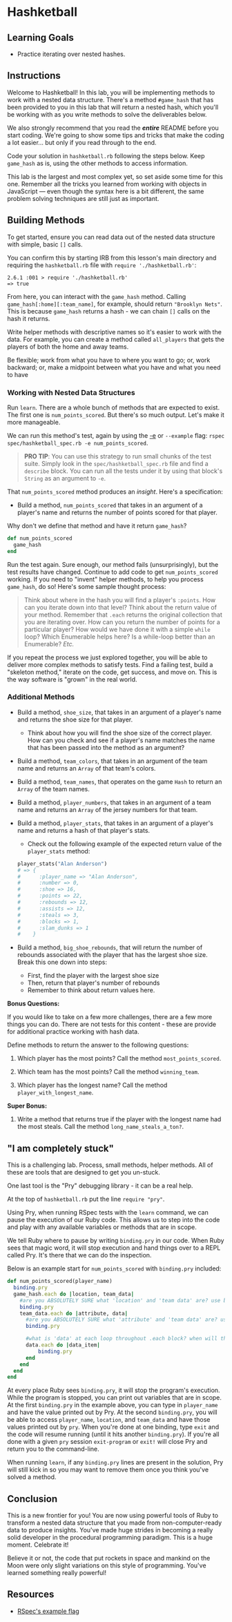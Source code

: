# Hashketball

## Learning Goals

- Practice iterating over nested hashes.

## Instructions

Welcome to Hashketball! In this lab, you will be implementing methods to work
with a nested data structure. There's a method `#game_hash` that has been
provided to you in this lab that will return a nested hash, which you'll be
working with as you write methods to solve the deliverables below.

We also strongly recommend that you read the **_entire_** README before you
start coding. We're going to show some tips and tricks that make the coding a
lot easier... but only if you read through to the end.

Code your solution in `hashketball.rb` following the steps below. Keep
`game_hash` as is, using the other methods to access information.

This lab is the largest and most complex yet, so set aside some time for this
one. Remember all the tricks you learned from working with objects in JavaScript
— even though the syntax here is a bit different, the same problem solving
techniques are still just as important.

## Building Methods

To get started, ensure you can read data out of the nested data structure with
simple, basic `[]` calls.

You can confirm this by starting IRB from this lesson's main directory and
requiring the `hashketball.rb` file with `require './hashketball.rb'`:

```console
2.6.1 :001 > require './hashketball.rb'
=> true
```

From here, you can interact with the `game_hash` method. Calling
`game_hash[:home][:team_name]`, for example, should return `"Brooklyn Nets"`.
This is because `game_hash` returns a hash - we can chain `[]` calls on the hash
it returns.

Write helper methods with descriptive names so it's easier to work with the data.
For example, you can create a method called `all_players` that gets the players
of both the home and away teams.

Be flexible; work from what you have to where you want to go; or, work backward;
or, make a midpoint between what you have and what you need to have

### Working with Nested Data Structures

Run `learn`. There are a whole bunch of methods that are expected to exist. The
first one is `num_points_scored`. But there's so much output. Let's make it more
manageable.

We can run this method's test, again by using the [-e][example] or `--example`
flag: `rspec spec/hashketball_spec.rb -e num_points_scored`.

> **PRO TIP**: You can use this strategy to run small chunks of the test suite.
> Simply look in the `spec/hashketball_spec.rb` file and find a `describe`
> block. You can run all the tests under it by using that block's `String` as
> an argument to `-e`.

That `num_points_scored` method produces an _insight_. Here's a specification:

- Build a method, `num_points_scored` that takes in an argument of a player's
  name and returns the number of points scored for that player.

Why don't we define that method and have it return `game_hash`?

```rb
def num_points_scored
  game_hash
end
```

Run the test again. Sure enough, our method fails (unsurprisingly), but the test
results have changed. Continue to add code to get `num_points_scored` working.
If you need to "invent" helper methods, to help you process `game_hash`, do so!
Here's some sample thought process:

> Think about where in the hash you will find a player's `:points`. How can you
> iterate down into that level? Think about the return value of your method.
> Remember that `.each` returns the original collection that you are iterating
> over. How can you return the number of points for a particular player? How
> would we have done it with a simple `while` loop? Which Enumerable helps
> here? Is a while-loop better than an Enumerable? _Etc._

If you repeat the process we just explored together, you will be able to
deliver more complex methods to satisfy tests. Find a failing test, build a
"skeleton method," iterate on the code, get success, and move on. This is the
way software is "grown" in the real world.

### Additional Methods

- Build a method, `shoe_size`, that takes in an argument of a player's name and
  returns the shoe size for that player.

  - Think about how you will find the shoe size of the correct player. How can
    you check and see if a player's name matches the name that has been passed
    into the method as an argument?

- Build a method, `team_colors`, that takes in an argument of the team name and
  returns an `Array` of that team's colors.

- Build a method, `team_names`, that operates on the game `Hash` to return an
  `Array` of the team names.

- Build a method, `player_numbers`, that takes in an argument of a team name and
  returns an `Array` of the jersey numbers for that team.

- Build a method, `player_stats`, that takes in an argument of a player's name
  and returns a hash of that player's stats.

  - Check out the following example of the expected return value of the
    `player_stats` method:

  ```rb
  player_stats("Alan Anderson")
  # => {
  #      :player_name => "Alan Anderson",
  #      :number => 0,
  #      :shoe => 16,
  #      :points => 22,
  #      :rebounds => 12,
  #      :assists => 12,
  #      :steals => 3,
  #      :blocks => 1,
  #      :slam_dunks => 1
  #    }
  ```

- Build a method, `big_shoe_rebounds`, that will return the number of rebounds
  associated with the player that has the largest shoe size. Break this one down
  into steps:

  - First, find the player with the largest shoe size
  - Then, return that player's number of rebounds
  - Remember to think about return values here.

**Bonus Questions:**

If you would like to take on a few more challenges, there are a few more things
you can do. There are not tests for this content - these are provide for
additional practice working with hash data.

Define methods to return the answer to the following questions:

1. Which player has the most points? Call the method `most_points_scored`.

2. Which team has the most points? Call the method `winning_team`.

3. Which player has the longest name? Call the method `player_with_longest_name`.

**Super Bonus:**

1. Write a method that returns true if the player with the longest name had the
   most steals. Call the method `long_name_steals_a_ton?`.

## "I am completely stuck"

This is a challenging lab. Process, small methods, helper methods. All of
these are tools that are designed to get you un-stuck.

One last tool is the "Pry" debugging library - it can be a real help.

At the top of `hashketball.rb` put the line `require "pry"`.

Using Pry, when running RSpec tests with the `learn` command, we can pause the
execution of our Ruby code. This allows us to step into the code and play with
any available variables or methods that are in scope.

We tell Ruby where to pause by writing `binding.pry` in our code. When Ruby sees
that magic word, it will stop execution and hand things over to a REPL called
Pry. It's there that we can do the inspection.

Below is an example start for `num_points_scored` with `binding.pry` included:

```rb
def num_points_scored(player_name)
  binding.pry
  game_hash.each do |location, team_data|
    #are you ABSOLUTELY SURE what 'location' and 'team data' are? use binding.pry to find out!
    binding.pry
    team_data.each do |attribute, data|
      #are you ABSOLUTELY SURE what 'attribute' and 'team data' are? use binding.pry to find out!
      binding.pry

      #what is 'data' at each loop throughout .each block? when will the following line of code work and when will it break?
      data.each do |data_item|
          binding.pry
      end
    end
  end
end
```

At every place Ruby sees `binding.pry`, it will stop the program's execution.
While the program is stopped, you can print out variables that are in scope. At
the first `binding.pry` in the example above, you can type in `player_name` and
have the value printed out by Pry. At the second `binding.pry`, you will be able
to access `player_name`, `location`, and `team_data` and have those values
printed out by `pry`. When you're done at one binding, type `exit` and the code
will resume running (until it hits another `binding.pry`). If you're all done
with a given `pry` session `exit-program` or `exit!` will close Pry and return
you to the command-line.

When running `learn`, if any `binding.pry` lines are present in the solution,
Pry will still kick in so you may want to remove them once you think you've
solved a method.

## Conclusion

This is a new frontier for you! You are now using powerful tools of Ruby
to transform a nested data structure that you made from non-computer-ready
data to produce insights. You've made huge strides in becoming a really solid
developer in the procedural programming paradigm. This is a huge moment.
Celebrate it!

Believe it or not, the code that put rockets in space and mankind on the Moon
were only slight variations on this style of programming. You've learned
something really powerful!

## Resources

- [RSpec's example flag][example]

[example]: https://relishapp.com/rspec/rspec-core/v/2-12/docs/command-line/example-option#match-on-one-word
